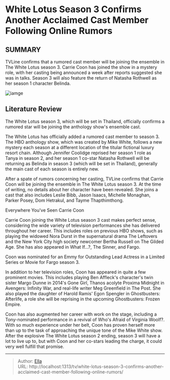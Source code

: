 # White Lotus Season 3 Confirms Another Acclaimed Cast Member Following Online Rumors


## SUMMARY 



  TVLine confirms that a rumored cast member will be joining the ensemble in The White Lotus season 3.   Carrie Coon has joined the show in a mystery role, with her casting being announced a week after reports suggested she was in talks.   Season 3 will also feature the return of Natasha Rothwell as her season 1 character Belinda.  

![iamge](https://static1.srcdn.com/wordpress/wp-content/uploads/2024/01/a-man-and-a-woman-on-the-deck-of-a-boat-in-the-white-lotus-season-2.jpg)

## Literature Review
The White Lotus season 3, which will be set in Thailand, officially confirms a rumored star will be joining the anthology show&#39;s ensemble cast.




The White Lotus has officially added a rumored cast member to season 3. The HBO anthology show, which was created by Mike White, follows a new mystery each season at a different location of the titular fictional luxury resort chain. Although Jennifer Coolidge reprised her season 1 role as Tanya in season 2, and her season 1 co-star Natasha Rothwell will be returning as Belinda in season 3 (which will be set in Thailand), generally the main cast of each season is entirely new.




After a spate of rumors concerning her casting, TVLine confirms that Carrie Coon will be joining the ensemble in The White Lotus season 3. At the time of writing, no details about her character have been revealed. She joins a cast that also includes Leslie Bibb, Jason Isaacs, Michelle Monaghan, Parker Posey, Dom Hetrakul, and Tayme Thapthimthong.


 Everywhere You&#39;ve Seen Carrie Coon 
          

Carrie Coon joining the White Lotus season 3 cast makes perfect sense, considering the wide variety of television performances she has delivered throughout her career. This includes roles on previous HBO shows, such as playing the widowed Nora Durst in the supernatural drama The Leftovers and the New York City high society newcomer Bertha Russell on The Gilded Age. She has also appeared in What If...?, The Sinner, and Fargo.






Coon was nominated for an Emmy for Outstanding Lead Actress in a Limited Series or Movie for Fargo season 3.




In addition to her television roles, Coon has appeared in quite a few prominent movies. This includes playing Ben Affleck&#39;s character&#39;s twin sister Margo Dunne in 2014&#39;s Gone Girl, Thanos acolyte Proxima Midnight in Avengers: Infinity War, and real-life writer Meg Greenfield in The Post. She also played the daughter of Harold Ramis&#39; Egon Spengler in Ghostbusters: Afterlife, a role she will be reprising in the upcoming Ghostbusters: Frozen Empire.

Coon has also augmented her career with work on the stage, including a Tony-nominated performance in a revival of Who&#39;s Afraid of Virginia Woolf?. With so much experience under her belt, Coon has proven herself more than up to the task of approaching the unique tone of the Mike White show. After the explosive The White Lotus season 2 ending, season 3 will have a lot to live up to, but with Coon and her co-stars leading the charge, it could very well fulfill that promise.






---

> Author: [Ella](https://instagram.hk.cn/)  
> URL: http://localhost:1313/tv/white-lotus-season-3-confirms-another-acclaimed-cast-member-following-online-rumors/  

